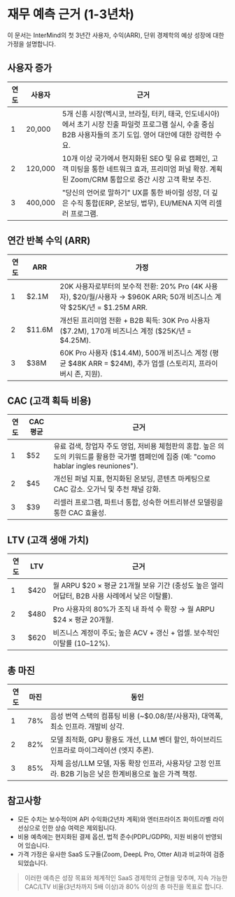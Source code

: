 # 재무 예측 근거 (1-3년차)

이 문서는 InterMind의 첫 3년간 사용자, 수익(ARR), 단위 경제학의 예상 성장에 대한 가정을 설명합니다.

## 사용자 증가

| 연도 | 사용자   | 근거                                                                                                                                                                       |
| ---- | ------- | ----------------------------------------------------------------------------------------------------------------------------------------------------------------------------------- |
| 1    | 20,000  | 5개 신흥 시장(멕시코, 브라질, 터키, 태국, 인도네시아)에서 초기 시장 진출 파일럿 프로그램 실시, 수출 중심 B2B 사용자들의 조기 도입. 영어 대안에 대한 강력한 수요.     |
| 2    | 120,000 | 10개 이상 국가에서 현지화된 SEO 및 유료 캠페인, 고객 미팅을 통한 네트워크 효과, 프리미엄 퍼널 확장. 계획된 Zoom/CRM 통합으로 중간 시장 고객 확보 추진. |
| 3    | 400,000 | "당신의 언어로 말하기" UX를 통한 바이럴 성장, 더 깊은 수직 통합(ERP, 온보딩, 법무), EU/MENA 지역 리셀러 프로그램.                                              |

## 연간 반복 수익 (ARR)

| 연도 | ARR     | 가정                                                                                                                         |
| ---- | ------- | ----------------------------------------------------------------------------------------------------------------------------------- |
| 1    | \$2.1M  | 20K 사용자로부터의 보수적 전환: 20% Pro (4K 사용자), \$20/월/사용자 → \$960K ARR; 50개 비즈니스 계약 \$25K/년 = \$1.25M ARR. |
| 2    | \$11.6M | 개선된 프리미엄 전환 + B2B 획득: 30K Pro 사용자 (\$7.2M), 170개 비즈니스 계정 (\$25K/년 = \$4.25M).                 |
| 3    | \$38M   | 60K Pro 사용자 (\$14.4M), 500개 비즈니스 계정 (평균 \$48K ARR = \$24M), 추가 업셀 (스토리지, 프라이버시 존, 지원).             |

## CAC (고객 획득 비용)

| 연도 | CAC 평균 | 근거                                                                                                                                                    |
| ---- | ------- | ------------------------------------------------------------------------------------------------------------------------------------------------------------ |
| 1    | \$52    | 유료 검색, 창업자 주도 영업, 저비용 체험판의 혼합. 높은 의도의 키워드를 활용한 국가별 캠페인에 집중 (예: "como hablar ingles reuniones"). |
| 2    | \$45    | 개선된 퍼널 지표, 현지화된 온보딩, 콘텐츠 마케팅으로 CAC 감소. 오가닉 및 추천 채널 강화.                               |
| 3    | \$39    | 리셀러 프로그램, 파트너 통합, 성숙한 어트리뷰션 모델링을 통한 CAC 효율성.                                                                |

## LTV (고객 생애 가치)

| 연도 | LTV   | 근거                                                                                       |
| ---- | ----- | ------------------------------------------------------------------------------------------- |
| 1    | \$420 | 월 ARPU \$20 × 평균 21개월 보유 기간 (충성도 높은 얼리 어답터, B2B 사용 사례에서 낮은 이탈률). |
| 2    | \$480 | Pro 사용자의 80%가 조직 내 좌석 수 확장 → 월 ARPU \$24 × 평균 20개월.                     |
| 3    | \$620 | 비즈니스 계정이 주도; 높은 ACV + 갱신 + 업셀. 보수적인 이탈률 (10–12%).   |

## 총 마진

| 연도 | 마진 | 동인                                                                                                                 |
| ---- | ------ | ----------------------------------------------------------------------------------------------------------------------- |
| 1    | 78%    | 음성 번역 스택의 컴퓨팅 비용 (~$0.08/분/사용자), 대역폭, 최소 인프라. 개발비 상각.              |
| 2    | 82%    | 모델 최적화, GPU 활용도 개선, LLM 벤더 할인, 하이브리드 인프라로 마이그레이션 (엣지 추론).           |
| 3    | 85%    | 자체 음성/LLM 모델, 자동 확장 인프라, 사용자당 고정 인프라. B2B 기능은 낮은 한계비용으로 높은 가격 책정. |

## 참고사항

- 모든 수치는 보수적이며 API 수익화(2년차 계획)와 엔터프라이즈 화이트라벨 라이선싱으로 인한 상승 여력은 제외됩니다.
- 비용 예측에는 현지화된 결제 옵션, 법적 준수(PDPL/GDPR), 지원 비용이 반영되어 있습니다.
- 가격 가정은 유사한 SaaS 도구들(Zoom, DeepL Pro, Otter AI)과 비교하여 검증되었습니다.

> 이러한 예측은 성장 목표와 체계적인 SaaS 경제학의 균형을 맞추며, 지속 가능한 CAC/LTV 비율(3년차까지 5배 이상)과 80% 이상의 총 마진을 목표로 합니다.